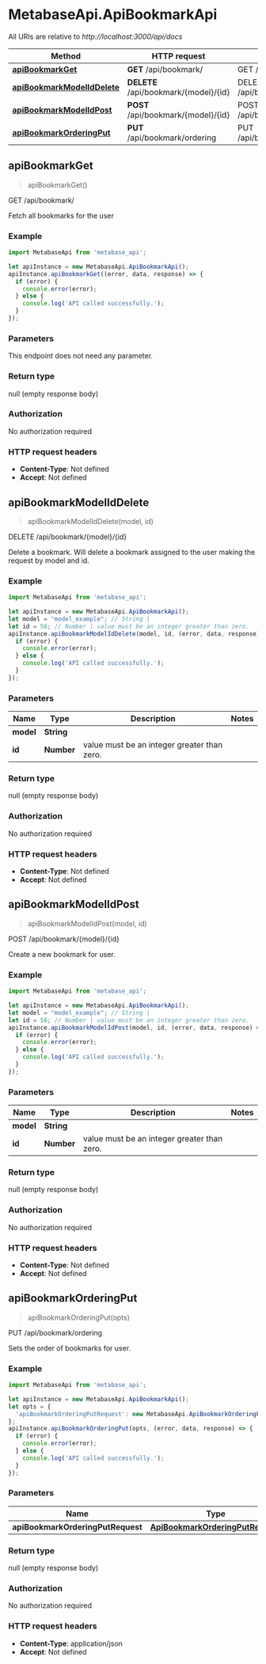 # MetabaseApi.ApiBookmarkApi

All URIs are relative to *http://localhost:3000/api/docs*

Method | HTTP request | Description
------------- | ------------- | -------------
[**apiBookmarkGet**](ApiBookmarkApi.md#apiBookmarkGet) | **GET** /api/bookmark/ | GET /api/bookmark/
[**apiBookmarkModelIdDelete**](ApiBookmarkApi.md#apiBookmarkModelIdDelete) | **DELETE** /api/bookmark/{model}/{id} | DELETE /api/bookmark/{model}/{id}
[**apiBookmarkModelIdPost**](ApiBookmarkApi.md#apiBookmarkModelIdPost) | **POST** /api/bookmark/{model}/{id} | POST /api/bookmark/{model}/{id}
[**apiBookmarkOrderingPut**](ApiBookmarkApi.md#apiBookmarkOrderingPut) | **PUT** /api/bookmark/ordering | PUT /api/bookmark/ordering



## apiBookmarkGet

> apiBookmarkGet()

GET /api/bookmark/

Fetch all bookmarks for the user

### Example

```javascript
import MetabaseApi from 'metabase_api';

let apiInstance = new MetabaseApi.ApiBookmarkApi();
apiInstance.apiBookmarkGet((error, data, response) => {
  if (error) {
    console.error(error);
  } else {
    console.log('API called successfully.');
  }
});
```

### Parameters

This endpoint does not need any parameter.

### Return type

null (empty response body)

### Authorization

No authorization required

### HTTP request headers

- **Content-Type**: Not defined
- **Accept**: Not defined


## apiBookmarkModelIdDelete

> apiBookmarkModelIdDelete(model, id)

DELETE /api/bookmark/{model}/{id}

Delete a bookmark. Will delete a bookmark assigned to the user making the request by model and id.

### Example

```javascript
import MetabaseApi from 'metabase_api';

let apiInstance = new MetabaseApi.ApiBookmarkApi();
let model = "model_example"; // String | 
let id = 56; // Number | value must be an integer greater than zero.
apiInstance.apiBookmarkModelIdDelete(model, id, (error, data, response) => {
  if (error) {
    console.error(error);
  } else {
    console.log('API called successfully.');
  }
});
```

### Parameters


Name | Type | Description  | Notes
------------- | ------------- | ------------- | -------------
 **model** | **String**|  | 
 **id** | **Number**| value must be an integer greater than zero. | 

### Return type

null (empty response body)

### Authorization

No authorization required

### HTTP request headers

- **Content-Type**: Not defined
- **Accept**: Not defined


## apiBookmarkModelIdPost

> apiBookmarkModelIdPost(model, id)

POST /api/bookmark/{model}/{id}

Create a new bookmark for user.

### Example

```javascript
import MetabaseApi from 'metabase_api';

let apiInstance = new MetabaseApi.ApiBookmarkApi();
let model = "model_example"; // String | 
let id = 56; // Number | value must be an integer greater than zero.
apiInstance.apiBookmarkModelIdPost(model, id, (error, data, response) => {
  if (error) {
    console.error(error);
  } else {
    console.log('API called successfully.');
  }
});
```

### Parameters


Name | Type | Description  | Notes
------------- | ------------- | ------------- | -------------
 **model** | **String**|  | 
 **id** | **Number**| value must be an integer greater than zero. | 

### Return type

null (empty response body)

### Authorization

No authorization required

### HTTP request headers

- **Content-Type**: Not defined
- **Accept**: Not defined


## apiBookmarkOrderingPut

> apiBookmarkOrderingPut(opts)

PUT /api/bookmark/ordering

Sets the order of bookmarks for user.

### Example

```javascript
import MetabaseApi from 'metabase_api';

let apiInstance = new MetabaseApi.ApiBookmarkApi();
let opts = {
  'apiBookmarkOrderingPutRequest': new MetabaseApi.ApiBookmarkOrderingPutRequest() // ApiBookmarkOrderingPutRequest | 
};
apiInstance.apiBookmarkOrderingPut(opts, (error, data, response) => {
  if (error) {
    console.error(error);
  } else {
    console.log('API called successfully.');
  }
});
```

### Parameters


Name | Type | Description  | Notes
------------- | ------------- | ------------- | -------------
 **apiBookmarkOrderingPutRequest** | [**ApiBookmarkOrderingPutRequest**](ApiBookmarkOrderingPutRequest.md)|  | [optional] 

### Return type

null (empty response body)

### Authorization

No authorization required

### HTTP request headers

- **Content-Type**: application/json
- **Accept**: Not defined


